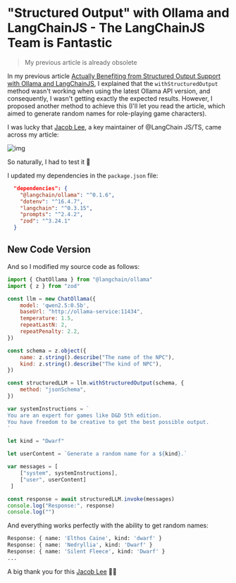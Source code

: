 # "Structured Output" with Ollama and LangChainJS - The LangChainJS Team is Fantastic
> My previous article is already obsolete

In my previous article [Actually Benefiting from Structured Output Support with Ollama and LangChainJS](https://k33g.hashnode.dev/actually-benefiting-from-structured-output-support-with-ollama-and-langchainjs), I explained that the `withStructuredOutput` method wasn't working when using the latest Ollama API version, and consequently, I wasn't getting exactly the expected results. However, I proposed another method to achieve this (I'll let you read the article, which aimed to generate random names for role-playing game characters).

I was lucky that [Jacob Lee](https://x.com/Hacubu), a key maintainer of @LangChain JS/TS, came across my article:

![img](/04-generate-npc/imgs/tweet.png)

So naturally, I had to test it 🥰

I updated my dependencies in the `package.json` file:
```json
  "dependencies": {
    "@langchain/ollama": "^0.1.6",
    "dotenv": "^16.4.7",
    "langchain": "^0.3.15",
    "prompts": "^2.4.2",
    "zod": "^3.24.1"
  }
```

## New Code Version

And so I modified my source code as follows:

```javascript
import { ChatOllama } from "@langchain/ollama"
import { z } from "zod"

const llm = new ChatOllama({
    model: 'qwen2.5:0.5b',
    baseUrl: "http://ollama-service:11434",
    temperature: 1.5, 
    repeatLastN: 2,
    repeatPenalty: 2.2,
})

const schema = z.object({
    name: z.string().describe("The name of the NPC"),
    kind: z.string().describe("The kind of NPC"),
})

const structuredLLM = llm.withStructuredOutput(schema, {
    method: "jsonSchema",
})

var systemInstructions = `
You are an expert for games like D&D 5th edition. 
You have freedom to be creative to get the best possible output.
`

let kind = "Dwarf"

let userContent = `Generate a random name for a ${kind}.`

var messages = [
    ["system", systemInstructions],
    ["user", userContent]
 ]

const response = await structuredLLM.invoke(messages)
console.log("Response:", response)
console.log("")
```

And everything works perfectly with the ability to get random names:

```bash
Response: { name: 'Elthos Caine', kind: 'dwarf' }
Response: { name: 'Nedryllia', kind: 'Dwarf' }
Response: { name: 'Silent Fleece', kind: 'Dwarf' }
...
```

A big thank you for this [Jacob Lee](https://x.com/Hacubu) 🎉🙏